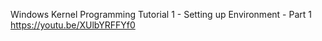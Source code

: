 Windows Kernel Programming Tutorial 1 - Setting up Environment - Part 1\
https://youtu.be/XUlbYRFFYf0
